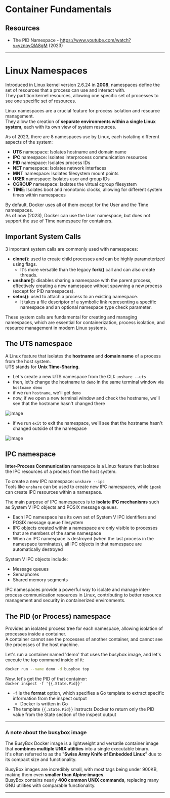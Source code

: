 # Container Fundamentals

## Resources

- The PID Namespace - https://www.youtube.com/watch?v=yznoyQlA8gM (2023)

---

# Linux Namespaces

Introduced in Linux kernel version 2.6.24 in **2008**, namespaces define the set of resources that a process can use and interact with.  
They partition kernel resources, allowing one specific set of processes to see one specific set of resources.   

Linux namespaces are a crucial feature for process isolation and resource management.  
They allow the creation of **separate environments within a single Linux system**, each with its own view of system resources.  

As of 2023, there are 8 namespaces use by Linux, each isolating different aspects of the system:
- **UTS** namespace: Isolates hostname and domain name
- **IPC** namespace: Isolates interprocess communication resources
- **PID** namespace: Isolates process IDs
- **NET** namespace: Isolates network interfaces
- **MNT** namespace: Isolates filesystem mount points
- **USER** namespace: Isolates user and group IDs
- **CGROUP** namespace: Isolates the virtual cgroup filesystem
- **TIME**: Isolates boot and monotonic clocks, allowing for different system times within namespaces

By default, Docker uses all of them except for the User and the Time namespaces.  
As of now (2023), Docker can use the User namespace, but does not support the use of Time namespace for containers.

## Important System Calls

3 important system calls are commonly used with namespaces:
- **clone()**: used to create child processes and can be highly parameterized using flags.
  - It's more versatile than the legacy **fork()** call and can also create threads.
- **unshare()**: disables sharing a namespace with the parent process, effectively creating a new namespace without spawning a new process (except for PID namespaces).
- **setns()**: used to attach a process to an existing namespace.
  - It takes a file descriptor of a symbolic link representing a specific namespace and an optional namespace type check parameter.

These system calls are fundamental for creating and managing namespaces, which are essential for containerization, process isolation, and resource management in modern Linux systems.

## The UTS namespace

A Linux feature that isolates the **hostname** and **domain name** of a process from the host system.  
UTS stands for **Unix Time-Sharing**.

- Let's create a new UTS namespace from the CLI: `unshare --uts`
- then, let's change the hostname to `demo` in the same terminal window via `hostname demo`
- if we run `hostname`, we'll get `demo`
- now, if we open a new terminal window and check the hostname, we'll see that the hostname hasn't changed there
  
![image](https://github.com/user-attachments/assets/50f3cf07-d49c-41db-8c6c-eb7e40945de4)

- if we run `exit` to exit the namespace, we'll see that the hostname hasn't changed outside of the namespace

![image](https://github.com/user-attachments/assets/f9abe2d9-f04b-4a7e-8d54-2fda02dd9463)

## IPC namespace

**Inter-Process Communication** namespace is a Linux feature that isolates the IPC resources of a process from the host system.  

To create a new IPC namespace: `unshare --ipc`  
Tools like `unshare` can be used to create new IPC namespaces, while `ipcmk` can create IPC resources within a namespace.  

The main purpose of IPC namespaces is to **isolate IPC mechanisms** such as System V IPC objects and POSIX message queues.  
- Each IPC namespace has its own set of System V IPC identifiers and POSIX message queue filesystem
- IPC objects created within a namespace are only visible to processes that are members of the same namespace
- When an IPC namespace is destroyed (when the last process in the namespace terminates), all IPC objects in that namespace are automatically destroyed

System V IPC objects include:
- Message queues
- Semaphores
- Shared memory segments

IPC namespaces provide a powerful way to isolate and manage inter-process communication resources in Linux, contributing to better resource management and security in containerized environments.

## The PID (or Process) namespace

Provides an isolated process tree for each namespace, allowing isolation of processes inside a container.  
A container cannot see the processes of another container, and cannot see the processes of the host machine.  

Let's run a container named 'demo' that uses the busybox image, and let's execute the top command inside of it:
```bash
docker run --name demo -d busybox top
```

Now, let's get the PID of that container:  
`docker inspect -f '{{.State.Pid}}'`
- `-f` is the **format** option, which specifies a Go template to extract specific information from the inspect output
  - Docker is written in Go
- The template `{{.State.Pid}}` instructs Docker to return only the PID value from the State section of the inspect output

---

### A note about the busybox image

The BusyBox Docker image is a lightweight and versatile container image that **combines multiple UNIX utilities** into a single executable binary.  
It's often referred to as the "**Swiss Army Knife of Embedded Linux**" due to its compact size and functionality.  

BusyBox images are incredibly small, with most tags being under 900KB, making them even **smaller than Alpine images**.  
BusyBox contains nearly **400 common UNIX commands**, replacing many GNU utilities with comparable functionality.  

---




